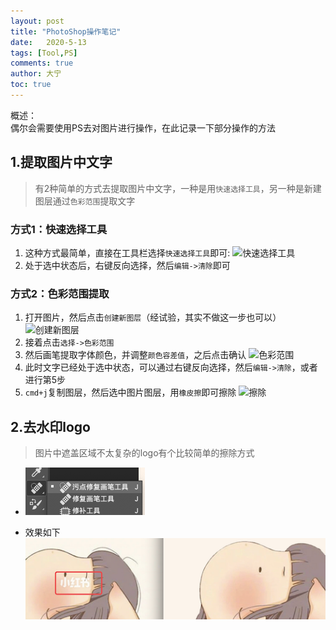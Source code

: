 ```yaml
---
layout: post
title: "PhotoShop操作笔记"
date:   2020-5-13
tags: [Tool,PS]
comments: true
author: 大宁
toc: true
---
```


概述：<br>
偶尔会需要使用PS去对图片进行操作，在此记录一下部分操作的方法

<!-- more -->

## 1.提取图片中文字

>有2种简单的方式去提取图片中文字，一种是用`快速选择工具`，另一种是新建图层通过`色彩范围`提取文字

### 方式1：快速选择工具

1. 这种方式最简单，直接在工具栏选择`快速选择工具`即可:  <img src="{{site.baseurl}}/images/PS/PS-Select-tool-image.png" alt="快速选择工具" style="display:inline">
2. 处于选中状态后，右键反向选择，然后`编辑->清除`即可

### 方式2：色彩范围提取

1. 打开图片，然后点击`创建新图层`（经试验，其实不做这一步也可以）
![创建新图层]({{site.baseurl}}/images/PS/create-new-layer.png)
2. 接着点击`选择->色彩范围`
3. 然后画笔提取字体颜色，并调整`颜色容差值`，之后点击确认
![色彩范围]({{site.baseurl}}/images/PS/PS-Color-Select.png) 
4. 此时文字已经处于选中状态，可以通过右键反向选择，然后`编辑->清除`，或者进行第5步
5. `cmd+j`复制图层，然后选中图片图层，用`橡皮擦`即可擦除
![擦除]({{site.baseurl}}/images/PS/PS-clear-show.png) 

## 2.去水印logo

> 图片中遮盖区域不太复杂的logo有个比较简单的擦除方式

- ![擦除工具](../images/PS/去水印.png) 

- 效果如下
    ![擦除效果](../images/PS/水印图示例.png) 
